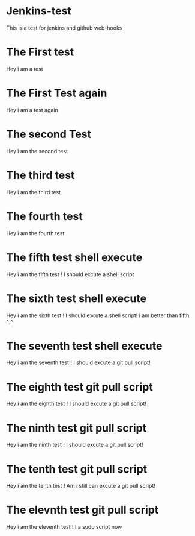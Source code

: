 # Jenkins-test
This is a test for jenkins and github web-hooks

# The First test
Hey i am a test

# The First Test again
Hey i am a test again

# The second Test

Hey i am the second test

# The third test

Hey i am the third test

# The fourth test

Hey i am the fourth test

# The fifth test shell execute

Hey i am the fifth test ! I should excute a shell script

# The sixth test shell execute

Hey i am the sixth test ! I should excute a shell script! i am better than fifth ^_^

# The seventh test shell execute

Hey i am the seventh test ! I should excute a git pull script!

# The eighth test git pull script

Hey i am the eighth test ! I should excute a git pull script!

# The ninth test git pull script

Hey i am the ninth test ! I should excute a git pull script!

# The tenth test git pull script

Hey i am the tenth test ! Am i still can excute a git pull script!

# The elevnth test git pull script

Hey i am the eleventh test ! I a sudo script now
